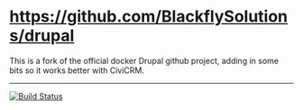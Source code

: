# https://github.com/BlackflySolutions/drupal

This is a fork of the official docker Drupal github project, adding in some bits so it works better with CiviCRM.

---

[![Build Status](https://travis-ci.org/BlackflySolutions/drupal.svg?branch=civicrm-5)](https://travis-ci.org/BlackflySolutions/drupal)
